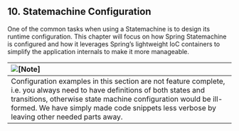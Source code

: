 ## 10. Statemachine Configuration

One of the common tasks when using a Statemachine is to design its runtime configuration. This chapter will focus on how Spring Statemachine is configured and how it leverages Spring’s lightweight IoC containers to simplify the application internals to make it more manageable.

| ![](https://docs.spring.io/spring-statemachine/docs/1.2.8.RELEASE/reference/htmlsingle/images/note.png "\[Note\]") |
| :--- |
| Configuration examples in this section are not feature complete, i.e. you always need to have definitions of both states and transitions, otherwise state machine configuration would be ill-formed. We have simply made code snippets less verbose by leaving other needed parts away. |



